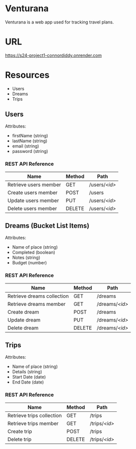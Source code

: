  
# Venturana

Venturana is a web app used for tracking travel plans.

# URL
https://s24-project1-connordiddy.onrender.com

# Resources
* Users
* Dreams
* Trips

## Users
Attributes:
* firstName (string)
* lastName (string)
* email (string)
* password (string)


### REST API Reference

Name                           | Method | Path
-------------------------------|--------|------------------
Retrieve users member     | GET    | /users/*\<id\>*
Create users member       | POST   | /users
Update users member       | PUT    | /users/*\<id\>*
Delete users member       | DELETE | /users/*\<id\>*

## Dreams (Bucket List Items)

Attributes:
* Name of place (string)
* Completed (boolean)
* Notes (string)
* Budget (number)

### REST API Reference

Name                           | Method | Path
-------------------------------|--------|------------------
Retrieve dreams collection | GET | /dreams
Retrieve dreams member | GET | /dreams/*<id\>*
Create dream        | POST   | /dreams
Update dream        | PUT    | /dreams/*\<id\>*
Delete dream        | DELETE | /dreams/*\<id\>*

## Trips

Attributes:
* Name of place (string)
* Details (string)
* Start Date (date)
* End Date (date)


### REST API Reference

Name                           | Method | Path
-------------------------------|--------|------------------
Retrieve trips collection | GET | /trips
Retrieve trips member | GET | /trips/*<id\>*
Create trip        | POST   | /trips
Delete trip        | DELETE | /trips/*\<id\>*